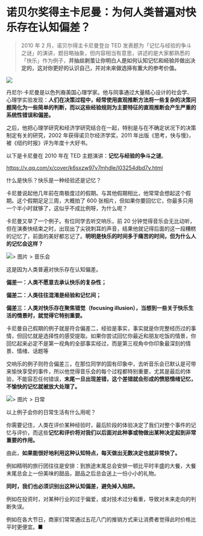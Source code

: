 # 诺贝尔奖得主卡尼曼：为何人类普遍对快乐存在认知偏差？

> 2010 年 2 月，诺贝尔得主卡尼曼登台 TED 发表题为「记忆与经验的争斗之谜」的演讲，题目略抽象，但内容相当有意思，讲述的是大家都熟悉的「快乐」作为例子，**并抽丝剥茧让你明白人是如何认知记忆和经验并做出决定的，这对你更好的认识自己，并对未来做选择有重大的参考价值。**

![](https://mmbiz.qlogo.cn/mmbiz_jpg/ice5enJHe2Th9pNp0azc1ibr0CubmkVeqfA1tWTyCd1nfzJlyl9GD4tAl0CVCoKMKKicRtHvcwhfCToXibpHBJbNsQ/0?wx_fmt=jpeg)


丹尼尔·卡尼曼是以色列裔美国心理学家。他与同事通过大量精心设计的社会学、心理学实验发现：**人们在决策过程中，经常使用直观推断方法将一些复杂的决策问题简化为一些简单的判断，而以这些经验规则为主要特征的直观推断会产生严重的系统性错误和偏差。**

之后，他把心理学研究和经济学研究结合在一起，特别是与在不确定状况下的决策制定有关的研究，2002 年获得诺贝尔经济学奖，2011 年出版《思考，快与慢》，被《纽约时报》评为年度十大好书。


以下是卡尼曼在 2010 年在 TED 主题演讲：**记忆与经验的争斗之谜**。


https://v.qq.com/x/cover/k6sxzw97v7mhdle/l03254dbd7v.html

什么是快乐？快乐是一种经验还是记忆？

卡尼曼说起他几年前在南极度过的假期。与其他假期相比，他常常会想起这个假期。这个假期足足三周，大概拍了 600 张相片，但如果你要回忆它，你最多只用一个半小时就够了，这似乎不成比例呀，为什么呢？

卡尼曼又举了一个例子。有位同学去听交响乐，前 20 分钟觉得音乐会无比动听，但在演奏快结束之时，出现出了尖锐刺耳的声音，结果他就记得后面的这一段糟糕的记忆了，前面的美好都忘记了。**明明是快乐的时间多于痛苦的时间，但为什么人的记忆会这样？**

![> 图片 > 音乐会](https://mmbiz.qlogo.cn/mmbiz_jpg/ice5enJHe2Th9pNp0azc1ibr0CubmkVeqfibG1pZKbOpVk9dcibrxhnLH70ibfVmxtGzLeibiazSic2ISyibmoxiaPNDO2FQ/0?wx_fmt=jpeg)

这是因为人类普遍对快乐存在认知偏差。

**偏差一：人类不愿意去承认快乐的复杂性；**

**偏差二：人类往往混淆是经验和记忆间；**

**偏差三：人类对快乐存在聚焦错觉（focusing illusion），当想到一些关于快乐生活的情景时，就觉得它特别重要。**

卡尼曼自己假期的例子就是符合偏差二，经验是事实，事实就是你完整经历过的事情，但回忆就是选择性的感受提取。如果你尝试回忆你最近和朋友吃饭的情景，你回忆起来必定不是第一视角的全部事实经过，而是第三视角中你印象最深刻的情景、情绪、话题等

交响乐的例子则符合偏差三，在那位同学的固有印象中，去听音乐会已默认是可带来愉快享受的事件，所以他觉得音乐会的每个过程都特别重要，尤其是最后的体验，不能容忍任何错误，**末尾一旦出现差错，这个差错就会形成的愤怒情绪记忆，不愉快的记忆就被放大处理了。**

![> 图片 > 日常](https://mmbiz.qlogo.cn/mmbiz_jpg/ice5enJHe2Th9pNp0azc1ibr0CubmkVeqfNxBSubDg61Y5Uvj7qoMga53THiclFYbVOM1H8nNDuTiaHESD8RMcFYqQ/0?wx_fmt=jpeg)

以上例子会你的日常生活有什么用呢？

你需要记住，人类在评价某种经验时，最后阶段的体验决定了我们对整个事件的记忆与评价，而这些**记忆和评价将对我们以后面对此种事或物做出某种决定起到非常重要的作用。**

由此，**如果能很好地利用这种认知特点，每天做出无数决定也就非常快了。**

例如精明的旅行团往往是安排：到旅途末尾总会安排一顿比平时丰盛的大餐，大餐末尾总会上一份美味的甜品，甜品之后总会送上一份小小的礼物。

**同时，我们也必须识别出这种认知偏差，避免掉入陷阱。**

例如在投资时，对某种行业的过于偏爱，或对技术过分看重，导致对未来走向的判断失误。

例如在各大节日，商家们常常通过五花八门的推销方式来让消费者觉得此时价格比平时更便宜。■










